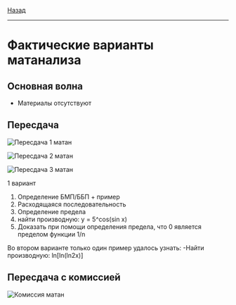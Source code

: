 [Назад](../mathan.md)
***
# Фактические варианты матанализа

## Основная волна
+ Материалы отсутствуют

## Пересдача
![Пересдача 1 матан](https://github.com/user-attachments/assets/663d2be1-e4ac-4a4c-98c5-0911aa9771c1)

![Пересдача 2 матан](https://github.com/user-attachments/assets/2878409e-cc2e-4e8f-9d19-56d5e3b06e15)

![Пересдача 3 матан](https://github.com/user-attachments/assets/3191c454-d87e-405c-a142-77b5a5305301)

1 вариант
1) Определение БМП/ББП + пример
2) Расходящаяся последовательность
3) Определение предела
4) найти производную: y = 5^cos(sin x)
5) Доказать при помощи определения предела, что 0 является пределом функции 1/n

Во втором варианте только один пример удалось узнать:
-Найти производную: ln[ln(ln2x)]
## Пересдача с комиссией

![Комиссия матан](https://github.com/user-attachments/assets/d7d25f1c-cfd8-42b0-abfa-38ddb9d4f531)
